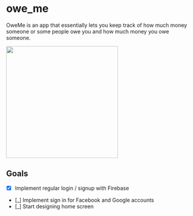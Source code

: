 # owe_me

OweMe is an app that essentially lets you keep track of how much money someone or some people owe you and how much money you owe someone.

<img src=http://g.recordit.co/Di6RdFWD0R.gif width=300><br>

## Goals
- [x] Implement regular login / signup with Firebase
- [_] Implement sign in for Facebook and Google accounts
- [_] Start designing home screen


